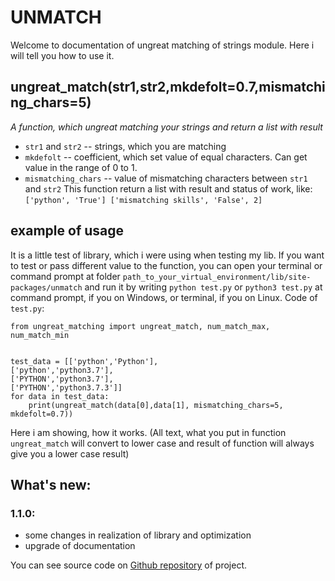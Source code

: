 # UNMATCH
Welcome to documentation of ungreat matching of strings module. Here i will tell you how to use it.


## ungreat_match(str1,str2,mkdefolt=0.7,mismatching_chars=5)
_A function, which ungreat matching your strings and return a list with result_
* `str1` and `str2` -- strings, which you are matching
* `mkdefolt` -- coefficient, which set value of equal characters. Can get value in the range of 0 to 1.
* `mismatching_chars` -- value of mismatching characters between `str1` and `str2`
This function return a list with result and status of work, like:
`
['python', 'True']
['mismatching skills', 'False', 2]
`
## example of usage
It is a little test of library, which i were using when testing my lib. If you want to test or pass different value to the function, you can open your terminal or command prompt at folder `path_to_your_virtual_environment/lib/site-packages/unmatch` and run it by writing `python test.py` or `python3 test.py` at command prompt, if you on Windows, or terminal, if you on Linux.
Code of `test.py`:
```
from ungreat_matching import ungreat_match, num_match_max, num_match_min


test_data = [['python','Python'],
['python','python3.7'],
['PYTHON','python3.7'],
['PYTHON','python3.7.3']]
for data in test_data:
    print(ungreat_match(data[0],data[1], mismatching_chars=5, mkdefolt=0.7))
```
Here i am showing, how it works.
(All text, what you put in function `ungreat_match` will convert to lower case and result of function will always give you a lower case result)

## What's new:
### 1.1.0:
* some changes in realization of library and optimization
* upgrade of documentation

You can see source code on [Github repository](https://github.com/FallenNephalem/ungreat_matching) of project.
